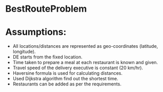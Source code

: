 # BestRouteProblem

# Assumptions:
- All locations/distances are represented as geo-coordinates (latitude, longitude).
- DE starts from the fixed location.
- Time taken to prepare a meal at each restaurant is known and given.
- Travel speed of the delivery executive is constant (20 km/hr).
- Haversine formula is used for calculating distances.
- Used Dijkstra algorithm find out the shortest time.
- Restaurants can be added as per the requirements.
